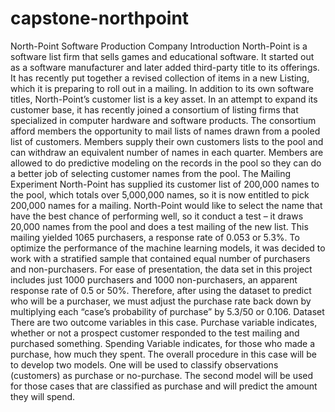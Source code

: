 # capstone-northpoint
North-Point Software Production Company 
Introduction
North-Point is a software list firm that sells games and educational software. It started out as a software manufacturer and later added third-party title to its offerings. It has recently put together a revised collection of items in a new Listing, which it is preparing to roll out in a mailing.
In addition to its own software titles, North-Point’s customer list is a key asset. In an attempt to expand its customer base, it has recently joined a consortium of listing firms that specialized in computer hardware and software products. The consortium afford members the opportunity to mail lists of names drawn from a pooled list of customers. Members supply their own customers lists to the pool and can withdraw an equivalent number of names in each quarter. Members are allowed to do predictive modeling on the records in the pool so they can do a better job of selecting customer names from the pool. 
The Mailing Experiment
North-Point has supplied its customer list of 200,000 names to the pool, which totals over 5,000,000 names, so it is now entitled to pick 200,000 names for a mailing.
North-Point would like to select the name that have the best chance of performing well, so it conduct a test – it draws 20,000 names from the pool and does a test mailing of the new list. 
This mailing yielded 1065 purchasers, a response rate of 0.053 or 5.3%. To optimize the performance of the machine learning models, it was decided to work with a stratified sample that contained equal number of purchasers and non-purchasers. For ease of presentation, the data set in this project includes just 1000 purchasers and 1000 non-purchasers, an apparent response rate of 0.5 or 50%. Therefore, after using the dataset to predict who will be a purchaser, we must adjust the purchase rate back down by multiplying each “case’s probability of purchase” by 5.3/50 or 0.106.
Dataset
There are two outcome variables in this case. Purchase variable indicates, whether or not a prospect customer responded to the test mailing and purchased something. Spending Variable indicates, for those who made a purchase, how much they spent. The overall procedure in this case will be to develop two models. One will be used to classify observations (customers) as purchase or no-purchase. The second model will be used for those cases that are classified as purchase and will predict the amount they will spend.
